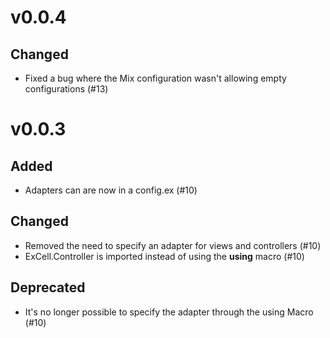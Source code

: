 # v0.0.4

## Changed
- Fixed a bug where the Mix configuration wasn't allowing empty configurations (#13)

# v0.0.3

## Added
- Adapters can are now in a config.ex (#10)

## Changed
- Removed the need to specify an adapter for views and controllers (#10)
- ExCell.Controller is imported instead of using the __using__ macro (#10)

## Deprecated
- It's no longer possible to specify the adapter through the using Macro (#10)

